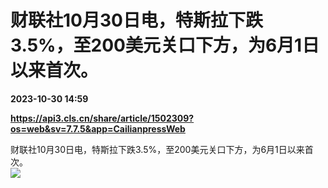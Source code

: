 # 财联社10月30日电，特斯拉下跌3.5%，至200美元关口下方，为6月1日以来首次。

**2023-10-30 14:59**

**https://api3.cls.cn/share/article/1502309?os=web&sv=7.7.5&app=CailianpressWeb**

财联社10月30日电，特斯拉下跌3.5%，至200美元关口下方，为6月1日以来首次。  
![](https://img.cls.cn/images/20231030/9j8mJ4mLs3.png)